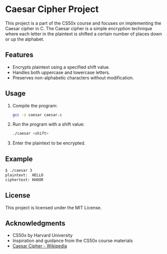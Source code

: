 # Caesar Cipher Project

This project is a part of the CS50x course and focuses on implementing the Caesar cipher in C. The Caesar cipher is a simple encryption technique where each letter in the plaintext is shifted a certain number of places down or up the alphabet.

## Features

- Encrypts plaintext using a specified shift value.
- Handles both uppercase and lowercase letters.
- Preserves non-alphabetic characters without modification.

## Usage

1. Compile the program:

    ```sh
    gcc -o caesar caesar.c
    ```

2. Run the program with a shift value:

    ```sh
    ./caesar <shift>
    ```

3. Enter the plaintext to be encrypted.

## Example

```sh
$ ./caesar 3
plaintext:  HELLO
ciphertext: KHOOR
```

## License

This project is licensed under the MIT License.

## Acknowledgments

- CS50x by Harvard University
- Inspiration and guidance from the CS50x course materials
- [Caesar Cipher - Wikipedia](https://en.wikipedia.org/wiki/Caesar_cipher)
